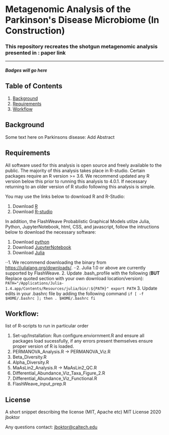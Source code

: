 # Metagenomic Analysis of the Parkinson's Disease Microbiome (In Construction)
### This repository recreates the shotgun metagenomic analysis presented in : paper link

***

##### Badges will go here

## Table of Contents
1. [Background](#Background)
2. [Requirements]("#Requirements")
3. [Workflow](#Workflow)

## Background
Some text here on Parkinsons disease: Add Abstract


## Requirements
All software used for this analysis is open source and freely available to the public. 
The majority of this analysis takes place in R-studio. Certain packages require an R version >= 3.6. 
We recommend updated any R version below this prior to running this analysis to 4.0.1.
If necessary returning to an older version of R studio following this analysis is simple. 

You may use the links below to download R and R-Studio:

1. Download [R](https://www.r-project.org/) 
2. Download [R-studio](https://rstudio.com/products/rstudio/download/)

In addition, the FlashWeave Probablistic Graphical Models utilze Julia, Python, JupyterNotebook, 
html, CSS, and javascript, follow the intructions below to download the necessary software:

1. Download [python](https://www.python.org/downloads/)
2. Download [JupyterNotebook](https://jupyter.org/install)
3. Download [Julia](https://julialang.org/)

⋅⋅1. We recommend downloading the binary from https://julialang.org/downloads/. 
⋅⋅2. Julia 1.0 or above are currently supported by FlashWeave.
2. Update .bash_profile with the following (__BUT__ Replace quoted section with your own download location/version):
`PATH="/Applications/Julia-1.4.app/Contents/Resources/julia/bin/:${PATH}"
export PATH`
3. Update edits in your .bashrc file by adding the following command
`if [ -f $HOME/.bashrc ]; then
    . $HOME/.bashrc
fi`

## Workflow:
list of R-scripts to run in particular order

1. Set-up/Installation: Run configure.enviornment.R and ensure all packages load sucessfully, if any errors present themselves ensure proper version of R is loaded.
2. PERMANOVA_Analysis.R -> PERMANOVA_Viz.R
3. Beta_Diversity.R
4. Alpha_Diversity.R
5. MaAsLin2_Analysis.R -> MaAsLin2_QC.R
6. Differential_Abundance_Viz_Taxa_Figure_2.R
7. Differential_Abundance_Viz_Functional.R
8. FlashWeave_input_prep.R

## License
A short snippet describing the license (MIT, Apache etc)
MIT License 2020 jboktor

Any questions contact: jboktor@caltech.edu
